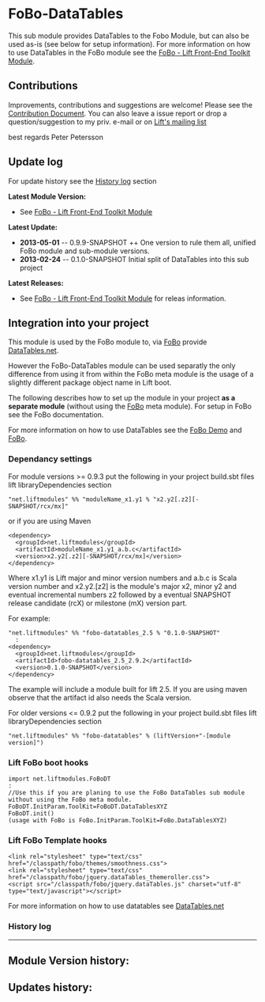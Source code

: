 FoBo-DataTables
=================

This sub module provides DataTables to the Fobo Module, but can also be used as-is (see below for setup information).
For more information on how to use DataTables in the FoBo module see the [FoBo - Lift Front-End Toolkit Module](https://github.com/karma4u101/FoBo).

Contributions
------
Improvements, contributions and suggestions are welcome! Please see the [Contribution Document](https://github.com/karma4u101/FoBo/blob/master/CONTRIBUTING.md). You can also leave a issue report or drop a question/suggestion to my priv. e-mail or on [Lift's mailing list](http://groups.google.com/group/liftweb/) 

best regards 
Peter Petersson 

Update log
----------

For update history see the [History log](https://github.com/karma4u101/FoBo/tree/master/Font-Awesome#history-log) section

**Latest Module Version:**
- See [FoBo - Lift Front-End Toolkit Module](https://github.com/karma4u101/FoBo) 

**Latest Update:**
- **2013-05-01** -- 0.9.9-SNAPSHOT ++ One version to rule them all, unified FoBo module and sub-module versions.
- **2013-02-24** -- 0.1.0-SNAPSHOT Initial split of DataTables into this sub project

**Latest Releases:**
- See [FoBo - Lift Front-End Toolkit Module](https://github.com/karma4u101/FoBo) for releas information.


Integration into your project 
-------------------------------

This module is used by the FoBo module to, via [FoBo](https://github.com/karma4u101/FoBo/blob/master/README.md) provide [DataTables.net](http://datatables.net/). 

However the FoBo-DataTables module can be used separatly the only difference from using it from within the FoBo meta module is the usage of a slightly different package object name in Lift boot. 

The following describes how to set up the module in your project **as a separate module** (without using the [FoBo](https://github.com/karma4u101/FoBo/blob/master/README.md) meta module). For setup in FoBo see the FoBo documentation.

For more information on how to use DataTables see the [FoBo Demo](http://www.media4u101.se/fobo-lift-template-demo/) and [FoBo](https://github.com/karma4u101/FoBo/blob/master/README.md).  


### Dependancy settings

For module versions >= 0.9.3 put the following in your project build.sbt files lift libraryDependencies section 

    "net.liftmodules" %% "moduleName_x1.y1 % "x2.y2[.z2][-SNAPSHOT/rcx/mx]"

or if you are using Maven

    <dependency>
      <groupId>net.liftmodules</groupId>
      <artifactId>moduleName_x1.y1_a.b.c</artifactId>
      <version>x2.y2[.z2][-SNAPSHOT/rcx/mx]</version>
    </dependency>

Where x1.y1 is Lift major and minor version numbers and a.b.c is Scala
version number and x2.y2.[z2] is the module's major x2, minor y2 and
eventual incremental numbers z2 followed by a eventual SNAPSHOT 
release candidate (rcX) or milestone (mX) version part.

For example:

    "net.liftmodules" %% "fobo-datatables_2.5 % "0.1.0-SNAPSHOT"
      :
    <dependency>
      <groupId>net.liftmodules</groupId>
      <artifactId>fobo-datatables_2.5_2.9.2</artifactId>
      <version>0.1.0-SNAPSHOT</version>
    </dependency>

The example will include a module built for lift 2.5. If you are using maven observe that the artifact id also needs the Scala version.


For older versions <= 0.9.2 put the following in your project build.sbt files lift libraryDependencies section 

    "net.liftmodules" %% "fobo-datatables" % (liftVersion+"-[module version]") 

### Lift FoBo boot hooks

    import net.liftmodules.FoBoDT
    :
    //Use this if you are planing to use the FoBo DataTables sub module without using the FoBo meta module. 
    FoBoDT.InitParam.ToolKit=FoBoDT.DataTablesXYZ 
    FoBoDT.init()
    (usage with FoBo is FoBo.InitParam.ToolKit=FoBo.DataTablesXYZ)   

### Lift FoBo Template hooks

    <link rel="stylesheet" type="text/css" href="/classpath/fobo/themes/smoothness.css">
    <link rel="stylesheet" type="text/css" href="/classpath/fobo/jquery.dataTables_themeroller.css">
    <script src="/classpath/fobo/jquery.dataTables.js" charset="utf-8" type="text/javascript"></script>

For more information on how to use datatables see [DataTables.net](http://datatables.net/)


### History log
----------------

**Module Version history:**
- 

**Updates history:**
- 




